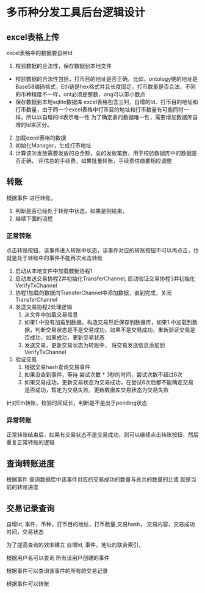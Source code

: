 # 多币种分发工具后台逻辑设计

## excel表格上传

excel表格中的数据要自带Id

1. 校验数据的合法性，保存数据到本地文件
* 校验数据的合法性包括，打币目的地址是否正确，比如，ontology链的地址是Base58编码格式，Eth链是hex格式并且长度固定。打币数量是否合法，不同的币种精度不一样，ont必须是整数，ong可以带小数点
* 保存数据到本地sqlite数据库
excel表格包含三列，自增的Id、打币目的地址和打币数量，由于同一个excel表格中打币目的地址和打币数量有可能同时一样，所以以自增的Id表示唯一性
为了确定表的数据唯一性，需要增加数据库自增的Id来区分。
2. 加载excel表格的数据
3. 初始化Manager，生成打币地址
4. 计算该次发放需要发放的总金额，总的发放笔数，用于校验数据库中的数据是否正确，
评估总的手续费，如果批量转账，手续费估值要相应调整

## 转账
根据事件 进行转账，
1. 判断是否已经处于转账中状态，如果是则结束，
2. 继续下面的流程

### 正常转账
点击转账按钮，该事件进入转账中状态，该事件对应的转账按钮不可以再点击，也就是处于转账中的事件不能再次点击转账
1. 启动从本地文件中加载数据协程1
2. 启动发送交易协程2并初始化TransferChannel, 启动验证交易协程3并初始化VerifyTxChannel
3. 协程1加载的数据向TransferChannel中添加数据，直到完成，关闭TransferChannel
4. 发送交易协程2处理逻辑
   1. 从文件中加载交易信息
   2. 如果1.中没有加载到数据，构造交易然后保存到数据库，如果1.中加载到数据，判断交易状态是不是交易成功，如果不是交易成功，重新验证交易是否成功，如果成功，更新交易状态
   3. 发送交易，更新交易状态为转账中， 将交易发送信息添加到VerifyTxChannel
5. 验证交易
   1. 根据交易hash查询交易事件
   2. 如果没查到事件，等待 尝试次数 * 3秒的时间，尝试次数不超过6次
   3. 如果交易成功，更新交易状态为交易成功，在尝试6次后都不能确定交易是否成功，暂定为交易失败，更新数据库交易状态为交易失败


针对Eth转账，校验时间延长，判断是不是出于pending状态

### 异常转账

正常转账结束后，如果有交易状态不是交易成功，则可以继续点击转账按钮，然后重复正常转账的逻辑


## 查询转账进度
根据事件 查询数据库中该事件对应的交易成功的数量与总共的数量的比值 就是当前的转账进度

## 交易记录查询

自增Id, 事件，币种，打币目的地址，打币数量,交易hash， 交易内容，交易成功时间，交易状态

为了提高查询的效率建立  自增Id, 事件，地址的联合索引，

根据用户名可以查询 所有该用户创建的事件

根据事件可以查询该事件的所有的交易记录

根据事件可以转账
